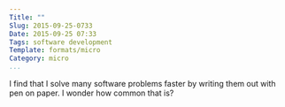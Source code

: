 ```yaml
---
Title: ""
Slug: 2015-09-25-0733
Date: 2015-09-25 07:33
Tags: software development
Template: formats/micro
Category: micro
...
```


I find that I solve many software problems faster by writing them out with pen
on paper. I wonder how common that is?

